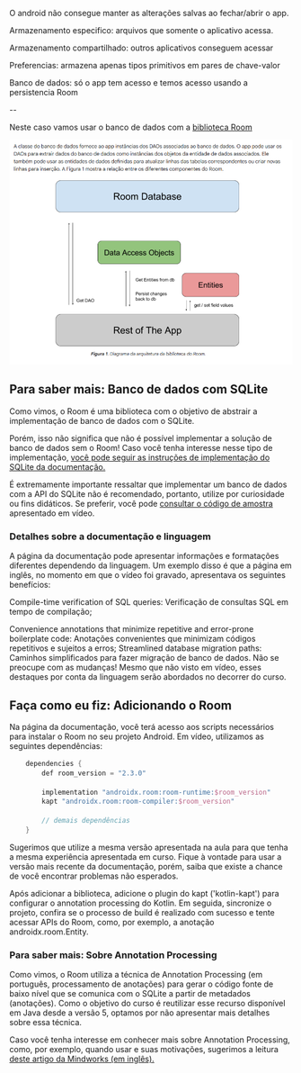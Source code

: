 O android não consegue manter as alterações salvas ao fechar/abrir o app.

Armazenamento especifico: arquivos que somente o aplicativo acessa.

Armazenamento compartilhado: outros aplicativos conseguem acessar

Preferencias: armazena apenas tipos primitivos em pares de chave-valor

Banco de dados: só o app tem acesso e temos acesso usando a persistencia Room

--

Neste caso vamos usar o banco de dados com a [biblioteca Room](https://developer.android.com/training/data-storage/room)

![alt text](image.png)

## Para saber mais: Banco de dados com SQLite

Como vimos, o Room é uma biblioteca com o objetivo de abstrair a implementação de banco de dados com o SQLite.

Porém, isso não significa que não é possível implementar a solução de banco de dados sem o Room! Caso você tenha interesse nesse tipo de implementação, [você pode seguir as instruções de implementação do SQLite da documentação.](https://developer.android.com/training/data-storage/room?hl=pt-br)

É extremamente importante ressaltar que implementar um banco de dados com a API do SQLite não é recomendado, portanto, utilize por curiosidade ou fins didáticos. Se preferir, você pode [consultar o código de amostra](https://developer.android.com/training/data-storage/sqlite?hl=pt-br) apresentado em vídeo.

### Detalhes sobre a documentação e linguagem

A página da documentação pode apresentar informações e formatações diferentes dependendo da linguagem. Um exemplo disso é que a página em inglês, no momento em que o vídeo foi gravado, apresentava os seguintes benefícios:

Compile-time verification of SQL queries: Verificação de consultas SQL em tempo de compilação;

Convenience annotations that minimize repetitive and error-prone boilerplate code: Anotações convenientes que minimizam códigos repetitivos e sujeitos a erros;
Streamlined database migration paths: Caminhos simplificados para fazer migração de banco de dados.
Não se preocupe com as mudanças! Mesmo que não visto em vídeo, esses destaques por conta da linguagem serão abordados no decorrer do curso.


## Faça como eu fiz: Adicionando o Room

Na página da documentação, você terá acesso aos scripts necessários para instalar o Room no seu projeto Android. Em vídeo, utilizamos as seguintes dependências:

```kotlin
    dependencies {
        def room_version = "2.3.0"

        implementation "androidx.room:room-runtime:$room_version"
        kapt "androidx.room:room-compiler:$room_version"

        // demais dependências
    }
```

Sugerimos que utilize a mesma versão apresentada na aula para que tenha a mesma experiência apresentada em curso. Fique à vontade para usar a versão mais recente da documentação, porém, saiba que existe a chance de você encontrar problemas não esperados.

Após adicionar a biblioteca, adicione o plugin do kapt ('kotlin-kapt') para configurar o annotation processing do Kotlin. Em seguida, sincronize o projeto, confira se o processo de build é realizado com sucesso e tente acessar APIs do Room, como, por exemplo, a anotação androidx.room.Entity.

### Para saber mais: Sobre Annotation Processing

Como vimos, o Room utiliza a técnica de Annotation Processing (em português, processamento de anotações) para gerar o código fonte de baixo nível que se comunica com o SQLite a partir de metadados (anotações). Como o objetivo do curso é reutilizar esse recurso disponível em Java desde a versão 5, optamos por não apresentar mais detalhes sobre essa técnica.

Caso você tenha interesse em conhecer mais sobre Annotation Processing, como, por exemplo, quando usar e suas motivações, sugerimos a leitura [deste artigo da Mindworks (em inglês).](https://blog.mindorks.com/android-annotation-processing-tutorial-part-1-a-practical-approach/)